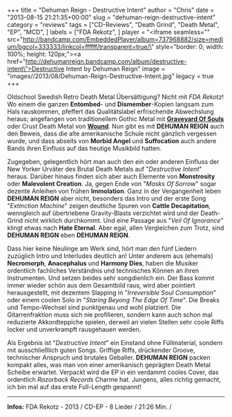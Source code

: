 +++
title = "Dehuman Reign - Destructive Intent"
author = "Chris"
date = "2013-08-15 21:21:35+00:00"
slug = "dehuman-reign-destructive-intent"
category = "reviews"
tags = ["CD-Reviews", "Death Grind", "Death Metal", "EP", "MCD", ]
labels = ["FDA Rekotz", ]
player = "<iframe seamless=\"\" src=\"http://bandcamp.com/EmbeddedPlayer/album=737968882/size=medium/bgcol=333333/linkcol=ffffff/transparent=true/\" style=\"border: 0; width: 100%; height: 120px;\"><a href=\"http://dehumanreign.bandcamp.com/album/destructive-intent\">Destructive Intent by Dehuman Reign</a></iframe>"
image = "images//2013/08/Dehuman-Reign-Destructive-Intent.jpg"
legacy = true
+++

Oldschool Swedish Retro Death Metal Übersättigung? Nicht mit _FDA Rekotz_! Wo einem die ganzen **Entombed**- und **Dismember**-Kopien langsam zum Hals rauskommen, pfeffert das Qualitätslabel erfrischende Abwechslung heraus; angefangen von traditionellem Gothic Metal mit <a href="http://necroslaughter.de/2013/07/graveyard-of-souls-shadows-of-life/" title="Graveyard Of Souls – Shadows Of Life">**Graveyard Of Souls**</a> oder Crust Death Metal von <a href="http://necroslaughter.de/2013/07/wound-inhale-the-void/" title="Wound – Inhale The Void">**Wound**</a>. Nun gibt es mit **DEHUMAN REIGN** auch den Beweis, dass die alte amerikanische Schule nicht gänzlich vergessen wurde, und dass abseits von **Morbid Angel** und **Suffocation** auch andere Bands ihren Einfluss auf das heutige Musikbild hatten.

Zugegeben, gelegentlich hört man auch den ein oder anderen Einfluss der New Yorker Urväter des Brutal Death Metals auf "_Destructive Intent_" heraus. Darüber hinaus finden sich aber auch Elemente von **Monstrosity** oder **Malevolent Creation**. Ja, gegen Ende von "_Masks Of Sorrow_" sogar dezente Anleihen von frühen **Immolation**.
Ganz in der Vergangenheit leben **DEHUMAN REIGN** aber nicht, besonders das Intro und der erste Song "_Extinction Machine_" zeigen deutliche Spuren von **Cattle Decapitation**, wenngleich auf übertriebene Gravity-Blasts verzichtet wird und der Death-Grind nicht wirklich durchkommt. Und eine Passage aus "_Veil Of Ignorance_" klingt etwas nach **Hate Eternal**. Aber egal, allen Vergleichen zum Trotz, sind **DEHUMAN REIGN** eben **DEHUMAN REIGN**.

Dass hier keine Neulinge am Werk sind, hört man den fünf Liedern zuzüglich Intro und Interludes deutlich an! Unter anderem aus (ehemals) **Necromorph**, **Anacephalus** und **Harmony Dies**, haben die Musiker ordentlich fachliches Verständnis und technisches Können an ihren Instrumenten. Und setzen beides sehr songdienlich ein.
Der Bass kommt immer wieder schön aus dem Gesamtbild raus, wird aber pointiert herausgestellt, mit dezentem Slapping in "_Irreversible Soul Consumption_" oder einem coolen Solo in "_Staring Beyong The Edge Of Time_". Die Breaks und Tempo-Wechsel sind punktgenau und wohl platziert. Die Gitarrenfraktion muss sich nie profilieren, sondern kann auch schon mal reduzierte Akkordteppiche spielen, derweil an vielen Stellen sehr coole Riffs locker und unverkrampft rausgehauen werden.

Als Ergebnis ist "_Destructive Intent_" ein Einstand ohne Füllmaterial, sondern mit ausschließlich guten Songs. Griffige Riffs, drückender Groove, technischer Anspruch und brutales Geballer. **DEHUMAN REIGN** packen kompakt alles, was man von einer amerikanisch geprägten Death Metal Scheibe erwartet. Verpackt wird die EP in ein verdammt cooles Cover, das ordentlich _Razorback Records_ Charme hat. Jungens, alles richtig gemacht, ich bin mal auf das erste Full-Length gespannt!





---
**Infos:**
FDA Rekotz - 2013 / 
CD-EP - 8 Lieder / 21:26 Min. / 
